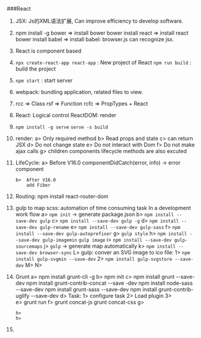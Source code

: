 ###React

1.  JSX: Js的XML语法扩展, Can improve efficiency to develop software.
    

2.  npm install -g bower  => install bower 
    bower install react => install react
    bower install babel => install babel: browser.js can recognize jsx.
    
3.  React is component based

4.  `npx create-react-app react-app` : New project of React
    `npm run build` : build the project
    
5.  `npm start` : start server

6.  webpack: bundling application, related files to view.

7.  rcc  => Class
    rsf  => Function
    rcfc => PropTypes + React

8.  React: Logical control
    ReactDOM: render

9.  `npm install -g serve`
    `serve -s build`

10. render:
        a>  Only required method
        b>  Read props and state
        c>  can return JSX
        d>  Do not change state
        e>  Do not interact with Dom
        f>  Do not make ajax calls
        g>  children components lifecycle methods are also excuted
11. LifeCycle:
        a>  Before V16.0
                componentDidCatch(error, info) -> error component
            
        
        
        
        b>  After V16.0
            add Fiber
12.  Routing:
        npm install react-router-dom

13. gulp to map scss: automation of time consuming task In a development work flow
        a>  `npm init`    -> generate package.json
        b>  `npm install --save-dev gulp`
        c>  `npm install --save-dev gulp -g`
        d>  `npm install --save-dev gulp-rename`
        e>  `npm install --save-dev gulp-sass`
        f>  `npm install --save-dev gulp-autoprefixer`
        g>  `gulp style`
        h>  `npm install --save-dev gulp-imagemin`
            `gulp image`
        i>  `npm install --save-dev gulp-sourcemaps`
        j>  `gulp` -> generate map automatically
        k>  `npm install --save-dev browser-sync`
        L>  gulp: conver an SVG image to ico file:
                1> `npm install gulp-svgmin --save-dev`
                2> `npm install gulp-svgstore --save-dev`
        M>
        N>
        
14. Grunt
        a>  npm install grunt-cli -g
        b>  npm init
        c>  npm install grunt --save-dev
            npm install grunt-contrib-concat --save -dev
            npm install node-sass --save-dev
            npm install grunt-sass --save-dev
            npm install grunt-contrib-uglify --save-dev
        d>  Task:
                1>  configure task
                2>  Load plugin
                3>  
        e>  grunt run
        f>  grunt concat-js
            grunt concat-css
        g>  
            
        h>
        h>
        

15.



